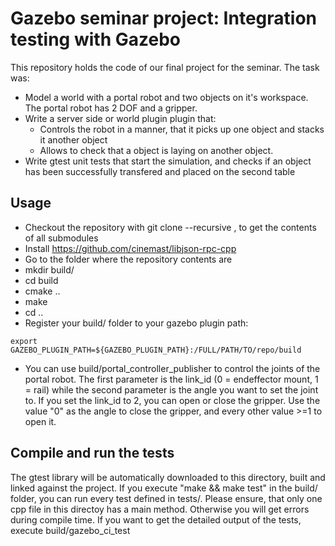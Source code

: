 # Gazebo seminar project: Integration testing with Gazebo
This repository holds the code of our final project for the seminar. The task was:

- Model a world with a portal robot and two objects on it's workspace. The portal robot has 2 DOF and a gripper.
- Write a server side or world plugin plugin that:
  - Controls the robot in a manner, that it picks up one object and stacks it another object
  - Allows to check that a object is laying on another object.
- Write gtest unit tests that start the simulation, and checks if an object has been successfully transfered and placed on the second table
## Usage
- Checkout the repository with git clone --recursive , to get the contents of all submodules
- Install https://github.com/cinemast/libjson-rpc-cpp
- Go to the folder where the repository contents are
- mkdir build/
- cd build
- cmake ..
- make
- cd ..
- Register your build/ folder to your gazebo plugin path:
```
export GAZEBO_PLUGIN_PATH=${GAZEBO_PLUGIN_PATH}:/FULL/PATH/TO/repo/build
```
- You can use build/portal_controller_publisher to control the joints of the portal robot. The first parameter is the link_id (0 = endeffector mount, 1 = rail) while the second parameter is the angle you want to set the joint to. If you set the link_id to 2, you can open or close the gripper. Use the value "0" as the angle to close the gripper, and every other value >=1 to open it.

## Compile and run the tests
The gtest library will be automatically downloaded to this directory, built and linked against the project. If you execute "make && make test" in the build/ folder, you can run every test defined in tests/.
Please ensure, that only one cpp file in this directoy has a main method. Otherwise you will get errors during compile time.
If you want to get the detailed output of the tests, execute build/gazebo_ci_test
